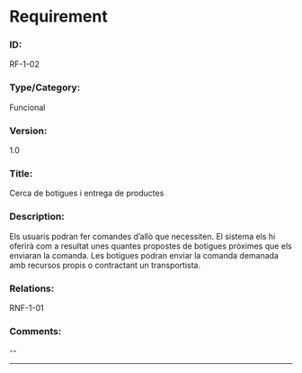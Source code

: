 # Requirement

### ID:
RF-1-02

### Type/Category:
Funcional

### Version:
1.0

### Title:
Cerca de botigues i entrega de productes

### Description:
Els usuaris podran fer comandes d’allò que necessiten. El sistema els hi oferirà com a resultat unes quantes propostes de botigues pròximes que els enviaran la comanda. Les botigues podran enviar la comanda demanada amb recursos propis o contractant un transportista.

### Relations:
RNF-1-01

### Comments:
--

---
